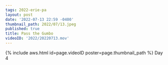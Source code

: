 ```yaml
---
tags: 2022-erie-pa
layout: post
date: '2022-07-13 22:59 -0400'
thumbnail_path: 2022/07/13.jpeg
published: true
title: Pass the Gumbo
videoID: '2022/20220713.mov'
---
```


{% include aws.html id=page.videoID poster=page.thumbnail_path %}
Day 4